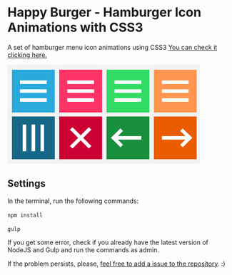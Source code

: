 # Happy Burger - Hamburger Icon Animations with CSS3

A set of hamburger menu icon animations using CSS3
[You can check it clicking here.](http://jhink.github.io/burger-animation)

![Hamburgers Icons Transform Sample](hamburger-icons-transform.png)

## Settings

In the terminal, run the following commands:

`npm install`

`gulp`

If you get some error, check if you already have the latest version of NodeJS and Gulp and run the commands as admin.

If the problem persists, please, [feel free to add a issue to the repository](http://github.com/Jhink/Slack-Animation/issues). :)

